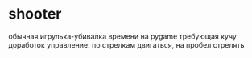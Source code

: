 # shooter
обычная игрулька-убивалка времени на pygame требующая кучу доработок 
управление: по стрелкам двигаться, на пробел стрелять

